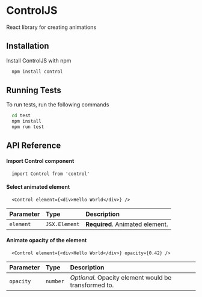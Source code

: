 
# ControlJS

React library for creating animations


## Installation

Install ControlJS with npm

```bash
  npm install control
```

## Running Tests

To run tests, run the following commands

```bash
  cd test
  npm install
  npm run test
```
    
## API Reference

#### Import Control component

```http
  import Control from 'control'
```

#### Select animated element

```http
  <Control element={<div>Hello World</div>} />
```

| Parameter | Type     | Description                |
| :-------- | :------- | :------------------------- |
| `element` | `JSX.Element` | **Required**. Animated element. |

#### Animate opacity of the element

```http
  <Control element={<div>Hello World</div>} opacity={0.42} />
```

| Parameter | Type     | Description                       |
| :-------- | :------- | :-------------------------------- |
| `opacity`      | `number` | *Optional.* Opacity element would be transformed to. |
